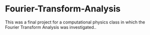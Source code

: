 # Fourier-Transform-Analysis
This was a final project for a computational physics class in which the Fourier Transform Analysis was investigated..
